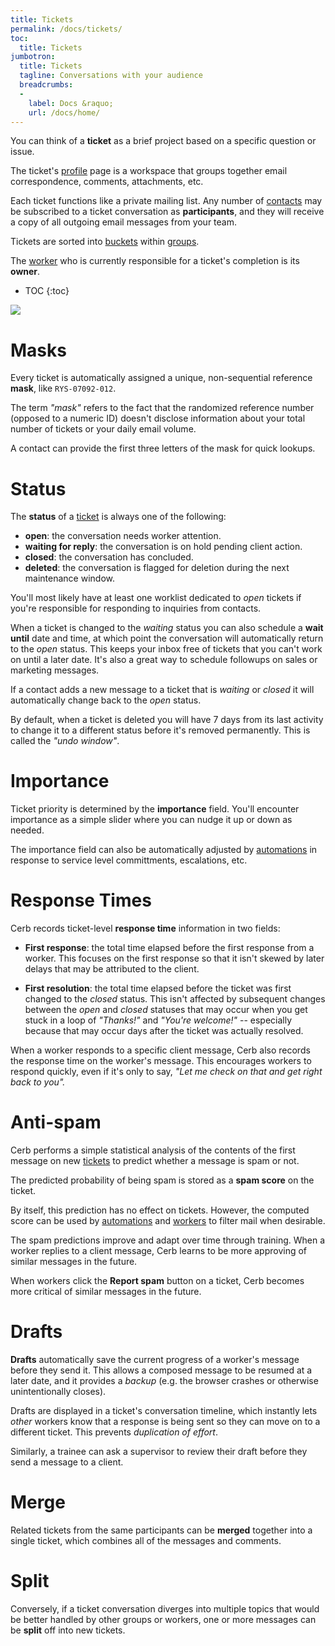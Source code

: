 ```yaml
---
title: Tickets
permalink: /docs/tickets/
toc:
  title: Tickets
jumbotron:
  title: Tickets
  tagline: Conversations with your audience
  breadcrumbs:
  -
    label: Docs &raquo;
    url: /docs/home/
---
```


You can think of a **ticket** as a brief project based on a specific question or issue.

The ticket's [profile](/docs/profiles/) page is a workspace that groups together email correspondence, comments, attachments, etc.

Each ticket functions like a private mailing list. Any number of [contacts](/docs/contacts/) may be subscribed to a ticket conversation as **participants**, and they will receive a copy of all outgoing email messages from your team.

Tickets are sorted into [buckets](/docs/buckets/) within [groups](/docs/groups/).

The [worker](/docs/workers/) who is currently responsible for a ticket's completion is its **owner**.

* TOC
{:toc}

<div class="cerb-screenshot">
<img src="/assets/images/docs/using-cerb/tickets/ticket.png" class="screenshot">
</div>

# Masks

Every ticket is automatically assigned a unique, non-sequential reference **mask**, like `RYS-07092-012`.

The term _"mask"_ refers to the fact that the randomized reference number (opposed to a numeric ID) doesn't disclose information about your total number of tickets or your daily email volume.

A contact can provide the first three letters of the mask for quick lookups.

# Status

The **status** of a [ticket](/docs/tickets/) is always one of the following:

- **open**: the conversation needs worker attention.
- **waiting for reply**: the conversation is on hold pending client action.
- **closed**: the conversation has concluded.
- **deleted**: the conversation is flagged for deletion during the next maintenance window.

You'll most likely have at least one worklist dedicated to _open_ tickets if you're responsible for responding to inquiries from contacts.

When a ticket is changed to the _waiting_ status you can also schedule a **wait until** date and time, at which point the conversation will automatically return to the _open_ status.  This keeps your inbox free of tickets that you can't work on until a later date.  It's also a great way to schedule followups on sales or marketing messages.

If a contact adds a new message to a ticket that is _waiting_ or _closed_ it will automatically change back to the _open_ status.

By default, when a ticket is deleted you will have 7 days from its last activity to change it to a different status before it's removed permanently.  This is called the _"undo window"_.

# Importance

Ticket priority is determined by the **importance** field. You'll encounter importance as a simple slider where you can nudge it up or down as needed.

The importance field can also be automatically adjusted by [automations](/docs/automations/) in response to service level committments, escalations, etc.

# Response Times

Cerb records ticket-level **response time** information in two fields:

- **First response**: the total time elapsed before the first response from a worker. This focuses on the first response so that it isn't skewed by later delays that may be attributed to the client.

- **First resolution**: the total time elapsed before the ticket was first changed to the _closed_ status. This isn't affected by subsequent changes between the _open_ and _closed_ statuses that may occur when you get stuck in a loop of _"Thanks!"_ and _"You're welcome!"_ -- especially because that may occur days after the ticket was actually resolved.

When a worker responds to a specific client message, Cerb also records the response time on the worker's message. This encourages workers to respond quickly, even if it's only to say, _"Let me check on that and get right back to you"._

# Anti-spam

Cerb performs a simple statistical analysis of the contents of the first message on new [tickets](/docs/tickets/) to predict whether a message is spam or not.

The predicted probability of being spam is stored as a **spam score** on the ticket.

By itself, this prediction has no effect on tickets. However, the computed score can be used by [automations](/docs/automations/) and [workers](/docs/workers/) to filter mail when desirable.

The spam predictions improve and adapt over time through training.  When a worker replies to a client message, Cerb learns to be more approving of similar messages in the future.

When workers click the **Report spam** button on a ticket, Cerb becomes more critical of similar messages in the future.

# Drafts

**Drafts** automatically save the current progress of a worker's message before they send it. This allows a composed message to be resumed at a later date, and it provides a _backup_ (e.g. the browser crashes or otherwise unintentionally closes).

Drafts are displayed in a ticket's conversation timeline, which instantly lets _other_ workers know that a response is being sent so they can move on to a different ticket.  This prevents _duplication of effort_.

Similarly, a trainee can ask a supervisor to review their draft before they send a message to a client.

# Merge

Related tickets from the same participants can be **merged** together into a single ticket, which combines all of the messages and comments.

# Split

Conversely, if a ticket conversation diverges into multiple topics that would be better handled by other groups or workers, one or more messages can be **split** off into new tickets.
